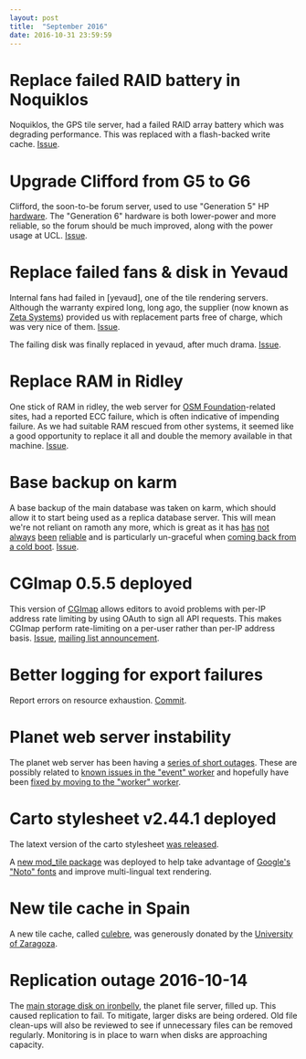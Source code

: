 ```yaml
---
layout: post
title:  "September 2016"
date: 2016-10-31 23:59:59
---
```


# Replace failed RAID battery in Noquiklos

Noquiklos, the GPS tile server, had a failed RAID array battery which was degrading performance. This was replaced with a flash-backed write cache. [Issue](https://github.com/openstreetmap/operations/issues/100).

# Upgrade Clifford from G5 to G6

Clifford, the soon-to-be forum server, used to use "Generation 5" HP [hardware](https://hardware.openstreetmap.org/servers/clifford.openstreetmap.org/). The "Generation 6" hardware is both lower-power and more reliable, so the forum should be much improved, along with the power usage at UCL. [Issue](https://github.com/openstreetmap/operations/issues/109).

# Replace failed fans & disk in Yevaud

Internal fans had failed in [yevaud], one of the tile rendering servers. Although the warranty expired long, long ago, the supplier (now known as [Zeta Systems](http://www.zeta.systems/)) provided us with replacement parts free of charge, which was very nice of them. [Issue](https://github.com/openstreetmap/operations/issues/108).

The failing disk was finally replaced in yevaud, after much drama. [Issue](https://github.com/openstreetmap/operations/issues/57).

# Replace RAM in Ridley

One stick of RAM in ridley, the web server for [OSM Foundation](https://www.osmfoundation.org/)-related sites, had a reported ECC failure, which is often indicative of impending failure. As we had suitable RAM rescued from other systems, it seemed like a good opportunity to replace it all and double the memory available in that machine. [Issue](https://github.com/openstreetmap/operations/issues/107).

# Base backup on karm

A base backup of the main database was taken on karm, which should allow it to start being used as a replica database server. This will mean we're not reliant on ramoth any more, which is great as it has [has](https://github.com/openstreetmap/operations/issues/91) [not](https://github.com/openstreetmap/operations/issues/69) [always](https://github.com/openstreetmap/operations/issues/60) [been](https://github.com/openstreetmap/operations/issues/39) [reliable](https://github.com/openstreetmap/operations/issues/24) and is particularly un-graceful when [coming back from a cold boot](https://github.com/openstreetmap/operations/issues/92). [Issue](https://github.com/openstreetmap/operations/issues/94).

# CGImap 0.5.5 deployed

This version of [CGImap](https://github.com/zerebubuth/openstreetmap-cgimap) allows editors to avoid problems with per-IP address rate limiting by using OAuth to sign all API requests. This makes CGImap perform rate-limiting on a per-user rather than per-IP address basis. [Issue](https://github.com/openstreetmap/operations/issues/36), [mailing list announcement](https://lists.openstreetmap.org/pipermail/dev/2016-October/029544.html).

# Better logging for export failures

Report errors on resource exhaustion. [Commit](https://github.com/openstreetmap/chef/commit/fd31d0bd32886ca4075d4938e374c5c7d72c9b8c).

# Planet web server instability

The planet web server has been having a [series of short outages](http://stats.pingdom.com/p310g2klasry/757116/2016/10). These are possibly related to [known issues in the "event" worker](https://bz.apache.org/bugzilla/show_bug.cgi?id=53555) and hopefully have been [fixed by moving to the "worker" worker](https://github.com/openstreetmap/chef/commit/84f1906f0133a25bff7fadbadbb03ff76e6da504).

# Carto stylesheet v2.44.1 deployed

The latext version of the carto stylesheet [was released](https://lists.openstreetmap.org/pipermail/dev/2016-October/029545.html).

A [new mod_tile package](https://github.com/openstreetmap/mod_tile/pull/142) was deployed to help take advantage of [Google's "Noto" fonts](https://www.google.com/get/noto/) and improve multi-lingual text rendering.

# New tile cache in Spain

A new tile cache, called [culebre](https://hardware.openstreetmap.org/servers/culebre.openstreetmap.org/), was generously donated by the [University of Zaragoza](http://osluz.unizar.es/).

# Replication outage 2016-10-14

The [main storage disk on ironbelly](http://munin.osm.org/openstreetmap/ironbelly.openstreetmap/df.html), the planet file server, filled up. This caused replication to fail. To mitigate, larger disks are being ordered. Old file clean-ups will also be reviewed to see if unnecessary files can be removed regularly. Monitoring is in place to warn when disks are approaching capacity.
